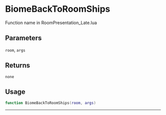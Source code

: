 # BiomeBackToRoomShips
Function name in RoomPresentation_Late.lua
## Parameters
`room`, `args`
## Returns
`none`
## Usage
```lua
function BiomeBackToRoomShips(room, args)
```
---
